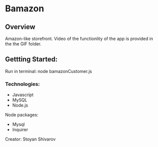 # Bamazon

## Overview
Amazon-like storefront.
Video of the functionlity of the app is provided in the the GIF folder.

## Gettting Started:

Run in terminal:  node bamazonCustomer.js

### Technologies:

* Javascript
* MySQL
* Node.js

Node packages:

* Mysql
* Inquirer

Creator: Stoyan Shivarov